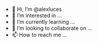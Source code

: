 - 👋 Hi, I’m @alexluces
- 👀 I’m interested in ...
- 🌱 I’m currently learning ...
- 💞️ I’m looking to collaborate on ...
- 📫 How to reach me ...

<!---
alexluces/alexluces is a ✨ special ✨ repository because its `README.md` (this file) appears on your GitHub profile.
You can click the Preview link to take a look at your changes.
--->
